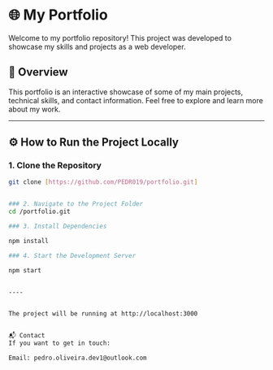 # 🌐 My Portfolio

Welcome to my portfolio repository! This project was developed to showcase my skills and projects as a web developer.

## 📸 Overview
This portfolio is an interactive showcase of some of my main projects, technical skills, and contact information. Feel free to explore and learn more about my work.

---

## ⚙️ How to Run the Project Locally

### 1. Clone the Repository
```bash
git clone [https://github.com/PEDR019/portfolio.git]


### 2. Navigate to the Project Folder
cd /portfolio.git

### 3. Install Dependencies

npm install

### 4. Start the Development Server

npm start


----


The project will be running at http://localhost:3000


📬 Contact
If you want to get in touch:

Email: pedro.oliveira.dev1@outlook.com

